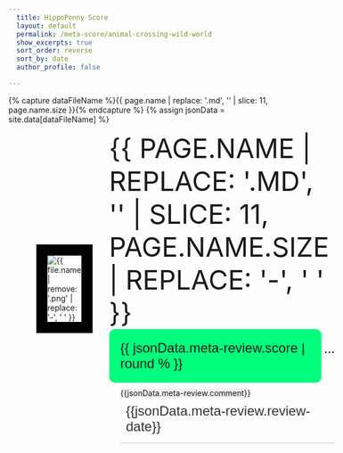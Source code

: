 ```yaml
---
  title: HippoPenny Score
  layout: default
  permalink: /meta-score/animal-crossing-wild-world
  show_excerpts: true
  sort_order: reverse
  sort_by: date
  author_profile: false

---
```

  
  <style>
    .top {
    display: flex;
    align-items: center; /* Căn giữa theo chiều dọc */
    max-width:99%;
    
  }
  
  .left {
    
    border: 20px solid black; /* Thêm viền màu đen có độ rộng là 10px xung quanh phần tử */
    box-sizing: border-box; 
    margin-left:50px ;
    
    
  }
  
  .right {
   flex: 1;
    text-align: left; /* Đặt vị trí của nội dung về bên trái */
    align-self: flex-start; /* Đặt vị trí của phần tử "right" ở trên cùng */
     /* Chuyển đổi chữ thành in hoa */
    font-size: 20px; /* Đặt cỡ chữ là 20px, bạn có thể điều chỉnh giá trị theo ý muốn */
     margin-left:30px ;
     
  
  }
  .load{
    display :none;
  }
     .critic-score-container{
        display: flex;
        flex-wrap: wrap;
        margin-left:5%;
        border-bottom: 1px solid #ccc; /* Đường viền dưới mỗi score-box */
        padding-bottom: 5px; /* Khoảng cách giữa score-box và đường viền */
        margin-bottom: 5px; /* Khoảng cách giữa các phần tử */
      }
    .namegame{
      font-size: 48px;
        margin-right: 10px;
        text-transform: uppercase;
  
  
    }
      .critic-box
       {
        /* Thêm kiểu chữ, màu sắc, padding, margin, v.v. */
        font-family: Arial, sans-serif;
        font-size: 16px;
        color: #333;
        padding: 5px;
        margin-right: 10px;
         font-size: 24px;padding:10px
        
        /* Các thuộc tính khác tùy thuộc vào thiết kế của bạn */
      }
  
      .score-box {
        /* Tương tự, thêm kiểu chữ, màu sắc, padding, margin, v.v. */
        font-family: Arial, sans-serif;
        font-size: 24px;
       background-color: #00ff7c;
      padding: 20px 20px;
        border-radius: 10px; /* Điều chỉnh giá trị để bo tròn góc */
  
      }
       .comment-box{
        margin-top:10px;
        background-color: #f0f0f0; /* Màu nền cho ví dụ */
        box-sizing: border-box; /* Đảm bảo padding không làm thay đổi kích thước */
        font-size: 14px;
      }
  .flex-container {
      display: flex; /* Sử dụng Flexbox cho container */
  }
  
  /* Style cho phần tử div đầu tiên */
  .flex-container > div:first-child {
      /* CSS cho div đầu tiên */
  }
  
  /* Style cho phần tử div thứ hai */
  .flex-container > div:last-child {
      /* CSS cho div thứ hai */
  }
  .caption-container {
     display: flex;
  }
  
  #score-box1 {
        color: black;
      font-size: 22px;
       margin-left:5px;
  }
  
  
  
  @media only screen and (max-width: 800px) {
   .namegame {
      font-size: 18px;
      margin-right: 10px;
  }
  .right {
     
      margin: 0
  }
  .left {
    margin : 0;
    border: 3px solid black;
    
  }
  .top {width: 100%;display: block;}
  .flex-container {
      margin-top: 10px;
      margin-left: 10px;
  }
  .comment-box {
      margin-top: 10px;
      margin-right: 10px;
    
  }
  .score-box {margin-left:10px;padding: 3px 0px; border-radius: 3px;}
  #score-box1{
        font-size: 12px;
  }
  
  }
  
  
   
  
  </style>
  
  {% capture dataFileName %}{{  page.name | replace: '.md', '' | slice: 11, page.name.size   }}{% endcapture %}
  {% assign jsonData = site.data[dataFileName] %}
  
  
  
  <div>
  
   <div class="">
      <div class="top">
        <div class="left">
          <img src="/scores/{{ page.name | replace: '.md', '.png' }}" alt="{{ file.name | remove: '.png' | replace: '-', ' ' }}"/>
        </div> 
         <div class="right">
        <div class="flex-container">
      <div class="namegame" >
          {{ page.name | replace: '.md', '' | slice: 11, page.name.size | replace: '-', ' ' }}
      </div>
  </div>
         <!--  -->
       <div class="caption-container">
          <div id="score-box" class="score-box" >
          {{ jsonData.meta-review.score | round % }}
       </div>
      <p id="score-box1" >...</p>
    </div>
         <div class="critic-score-container">
         <div id="comment-box1"  class="comment-box">{{jsonData.meta-review.comment}}</div>
         <div id="critic-box1" class="critic-box" >{{jsonData.meta-review.review-date}}</div>
        </div> 
        </div> 
      <div>
      </div>
      </div>
  </div>
  
  <script>
  
   
      const score = document.getElementById("score-box").textContent
      if(score > 90){
        document.getElementById("score-box1").innerHTML = "Universal Acclaim"
      }else{
        if(score > 70){
          document.getElementById("score-box1").innerHTML = "Generally Favorable"
        }else{
             document.getElementById("score-box1").innerHTML  = "Mixed or Average"
        }
      }
    
  
  </script>
  
